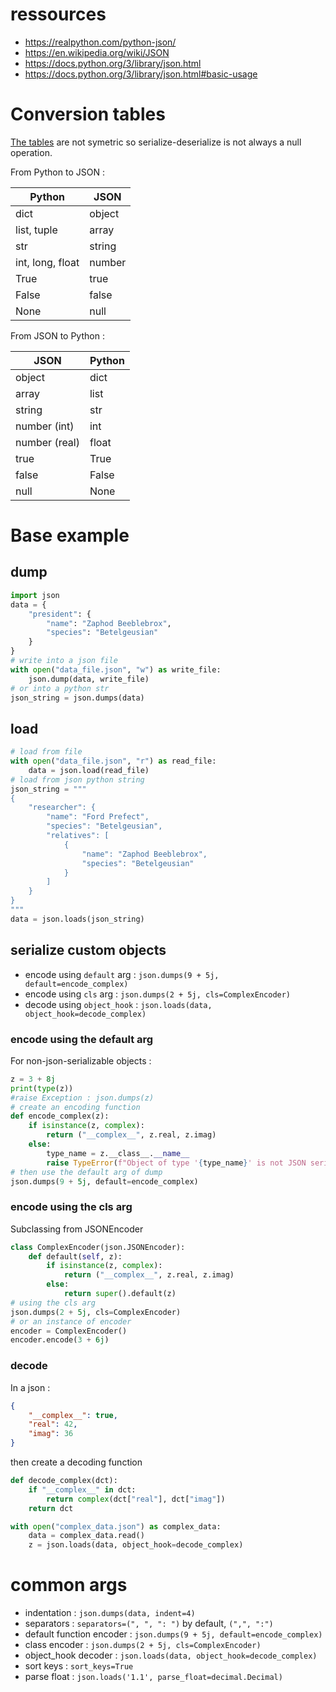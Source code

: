 # ressources

 - https://realpython.com/python-json/
 - https://en.wikipedia.org/wiki/JSON
 - https://docs.python.org/3/library/json.html
 - https://docs.python.org/3/library/json.html#basic-usage
 

# Conversion tables

[The tables](https://docs.python.org/3/library/json.html#py-to-json-table) are not symetric so serialize-deserialize is not always a null operation.

From Python to JSON : 

|      Python    |  JSON  |
|----------------|--------|
|dict 	         | object |
|list, tuple 	 | array  |
|str 	         | string |
|int, long, float| number |
|True 	         | true   |
|False 	         | false  |
|None 	         | null   |

From JSON to Python : 

|    JSON        | Python |
|----------------|--------|
| object 	     | dict   |
| array 	     | list   |
| string 	     | str    |
| number (int)   | int    |
| number (real)  | float  |
| true           | True   |
| false 	     | False  |
| null 	         | None   |


# Base example 

## dump 
```python
import json
data = {
    "president": {
        "name": "Zaphod Beeblebrox",
        "species": "Betelgeusian"
    }
}
# write into a json file
with open("data_file.json", "w") as write_file:
    json.dump(data, write_file)
# or into a python str
json_string = json.dumps(data)
```

## load
```python
# load from file
with open("data_file.json", "r") as read_file:
    data = json.load(read_file)
# load from json python string
json_string = """
{
    "researcher": {
        "name": "Ford Prefect",
        "species": "Betelgeusian",
        "relatives": [
            {
                "name": "Zaphod Beeblebrox",
                "species": "Betelgeusian"
            }
        ]
    }
}
"""
data = json.loads(json_string)
```

## serialize custom objects

 - encode using `default` arg : `json.dumps(9 + 5j, default=encode_complex)`
 - encode using `cls` arg : `json.dumps(2 + 5j, cls=ComplexEncoder)`
 - decode using `object_hook` : `json.loads(data, object_hook=decode_complex)`


### encode using the default arg

For non-json-serializable objects : 

```python
z = 3 + 8j
print(type(z))
#raise Exception : json.dumps(z)
# create an encoding function
def encode_complex(z):
    if isinstance(z, complex):
        return ("__complex__", z.real, z.imag)
    else:
        type_name = z.__class__.__name__
        raise TypeError(f"Object of type '{type_name}' is not JSON serializable")
# then use the default arg of dump
json.dumps(9 + 5j, default=encode_complex)
```

### encode using the cls arg

Subclassing from JSONEncoder

```python
class ComplexEncoder(json.JSONEncoder):
    def default(self, z):
        if isinstance(z, complex):
            return ("__complex__", z.real, z.imag)
        else:
            return super().default(z)
# using the cls arg
json.dumps(2 + 5j, cls=ComplexEncoder)
# or an instance of encoder
encoder = ComplexEncoder()
encoder.encode(3 + 6j)
```

### decode

In a json : 
```json
{
    "__complex__": true,
    "real": 42,
    "imag": 36
}
```

then create a decoding function

```python
def decode_complex(dct):
    if "__complex__" in dct:
        return complex(dct["real"], dct["imag"])
    return dct

with open("complex_data.json") as complex_data:
    data = complex_data.read()
    z = json.loads(data, object_hook=decode_complex)
```


# common args

 - indentation : `json.dumps(data, indent=4)`
 - separators : `separators=(", ", ": ")` by default, `(",", ":")`
 - default function encoder : `json.dumps(9 + 5j, default=encode_complex)`
 - class encoder : `json.dumps(2 + 5j, cls=ComplexEncoder)`
 - object_hook decoder : `json.loads(data, object_hook=decode_complex)`
 - sort keys : `sort_keys=True`
 - parse float : `json.loads('1.1', parse_float=decimal.Decimal)`